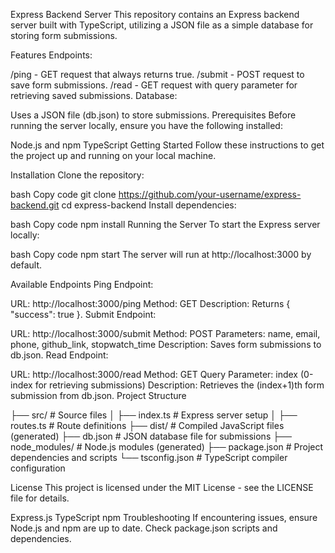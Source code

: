 Express Backend Server
This repository contains an Express backend server built with TypeScript, utilizing a JSON file as a simple database for storing form submissions.

Features
Endpoints:

/ping - GET request that always returns true.
/submit - POST request to save form submissions.
/read - GET request with query parameter for retrieving saved submissions.
Database:

Uses a JSON file (db.json) to store submissions.
Prerequisites
Before running the server locally, ensure you have the following installed:

Node.js and npm
TypeScript
Getting Started
Follow these instructions to get the project up and running on your local machine.

Installation
Clone the repository:

bash
Copy code
git clone https://github.com/your-username/express-backend.git
cd express-backend
Install dependencies:

bash
Copy code
npm install
Running the Server
To start the Express server locally:

bash
Copy code
npm start
The server will run at http://localhost:3000 by default.

Available Endpoints
Ping Endpoint:

URL: http://localhost:3000/ping
Method: GET
Description: Returns { "success": true }.
Submit Endpoint:

URL: http://localhost:3000/submit
Method: POST
Parameters: name, email, phone, github_link, stopwatch_time
Description: Saves form submissions to db.json.
Read Endpoint:

URL: http://localhost:3000/read
Method: GET
Query Parameter: index (0-index for retrieving submissions)
Description: Retrieves the (index+1)th form submission from db.json.
Project Structure

├── src/                  # Source files
│   ├── index.ts          # Express server setup
│   ├── routes.ts         # Route definitions
├── dist/                 # Compiled JavaScript files (generated)
├── db.json               # JSON database file for submissions
├── node_modules/         # Node.js modules (generated)
├── package.json          # Project dependencies and scripts
└── tsconfig.json         # TypeScript compiler configuration

License
This project is licensed under the MIT License - see the LICENSE file for details.


Express.js
TypeScript
npm
Troubleshooting
If encountering issues, ensure Node.js and npm are up to date.
Check package.json scripts and dependencies.
